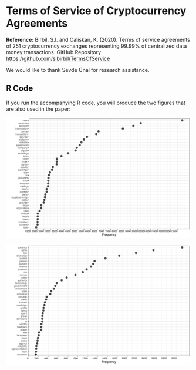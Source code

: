 # Terms of Service of Cryptocurrency Agreements

**Reference:** Birbil, S.I. and Caliskan, K. (2020). Terms of service
agreements of 251 cryptocurrency exchanges representing 99.99% of
centralized data money transactions. GitHub Repository
https://github.com/sibirbil/TermsOfService

We would like to thank Sevde Ünal for research assistance.

## R Code

If you run the accompanying R code, you will produce the two figures
that are also used in the paper:

![terms](img/term_frequencies_tos.png)

![socialterms](img/social_science_term_frequencies_tos.png)
